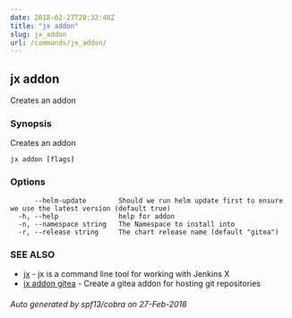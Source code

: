 ```yaml
---
date: 2018-02-27T20:32:48Z
title: "jx addon"
slug: jx_addon
url: /commands/jx_addon/
---
```

## jx addon

Creates an addon

### Synopsis

Creates an addon

```
jx addon [flags]
```

### Options

```
      --helm-update        Should we run helm update first to ensure we use the latest version (default true)
  -h, --help               help for addon
  -n, --namespace string   The Namespace to install into
  -r, --release string     The chart release name (default "gitea")
```

### SEE ALSO

* [jx](/commands/jx/)	 - jx is a command line tool for working with Jenkins X
* [jx addon gitea](/commands/jx_addon_gitea/)	 - Create a gitea addon for hosting git repositories

###### Auto generated by spf13/cobra on 27-Feb-2018
